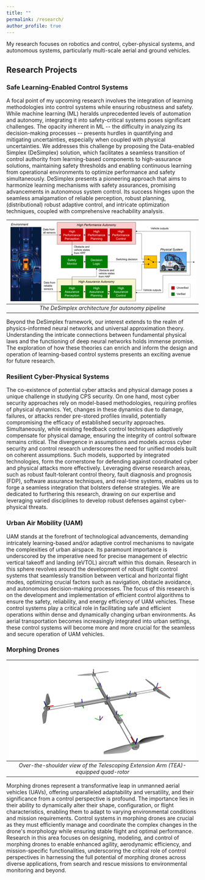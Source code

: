 ```yaml
---
title: ""
permalink: /research/
author_profile: true
---
```


My research focuses on robotics and control, cyber-physical systems, and autonomous systems, particularly multi-scale aerial and ground vehicles.

## Research Projects

### Safe Learning-Enabled Control Systems 
A focal point of my upcoming research involves the integration of learning methodologies into control systems while ensuring robustness and safety. While machine learning (ML) heralds unprecedented levels of automation and autonomy, integrating it into safety-critical systems poses significant challenges. The opacity inherent in ML -- the difficulty in analyzing its decision-making processes -- presents hurdles in quantifying and mitigating uncertainties, especially when coupled with physical uncertainties. We addresses this challenge by proposing the Data-enabled Simplex (DeSimplex) solution, which facilitates a seamless transition of control authority from learning-based components to high-assurance solutions, maintaining safety thresholds and enabling continuous learning from operational environments to optimize performance and safety simultaneously. DeSimplex presents a pioneering approach that aims to harmonize learning mechanisms with safety assurances, promising advancements in autonomous system control. Its success hinges upon the seamless amalgamation of reliable perception, robust planning, (distributional) robust adaptive control, and intricate optimization techniques, coupled with comprehensive reachability analysis. 

|![The DeSimplex architecture for autonomy pipeline](../images/framework.png)|
|:--:| 
| *The DeSimplex architecture for autonomy pipeline* |

Beyond the DeSimplex framework, our interest extends to the realm of physics-informed neural networks and universal approximation theory. Understanding the intricate connections between fundamental physical laws and the functioning of deep neural networks holds immense promise. The exploration of how these theories can enrich and inform the design and operation of learning-based control systems presents an exciting avenue for future research.

### Resilient Cyber-Physical Systems
The co-existence of potential cyber attacks and physical damage poses a unique challenge in studying CPS security. On one hand, most cyber security approaches rely on model-based methodologies, requiring profiles of physical dynamics. Yet, changes in these dynamics due to damage, failures, or attacks render pre-stored profiles invalid, potentially compromising the efficacy of established security approaches. Simultaneously, while existing feedback control techniques adaptively compensate for physical damage, ensuring the integrity of control software remains critical.
The divergence in assumptions and models across cyber security and control research underscores the need for unified models built on coherent assumptions. Such models, supported by integrated technologies, form the cornerstone for defending against coordinated cyber and physical attacks more effectively. Leveraging diverse research areas, such as robust fault-tolerant control theory, fault diagnosis and prognosis (FDP), software assurance techniques, and real-time systems, enables us to forge a seamless integration that bolsters defense strategies. We are dedicated to furthering this research, drawing on our expertise and leveraging varied disciplines to develop robust defenses against cyber-physical threats.

### Urban Air Mobility (UAM)
UAM stands at the forefront of technological advancements, demanding intricately learning-based and/or adaptive control mechanisms to navigate the complexities of urban airspace. Its paramount importance is underscored by the imperative need for precise management of electric vertical takeoff and landing (eVTOL) aircraft within this domain. Research in this sphere revolves around the development of robust flight control systems that seamlessly transition between vertical and horizontal flight modes, optimizing crucial factors such as navigation, obstacle avoidance, and autonomous decision-making processes. The focus of this research is on the development and implementation of efficient control algorithms to ensure the safety, reliability, and energy efficiency of UAM vehicles. These control systems play a critical role in facilitating safe and efficient operations within dense and dynamically changing urban environments. As aerial transportation becomes increasingly integrated into urban settings, these control systems will become more and more crucial for the seamless and secure operation of UAM vehicles.

### Morphing Drones

|<img src="../images/MorphingDrone.png" width="500">|
|:--:| 
| *Over-the-shoulder view of the Telescoping Extension Arm  (TEA)-equipped quad-rotor* |

Morphing drones represent a transformative leap in unmanned aerial vehicles (UAVs), offering unparalleled adaptability and versatility, and their significance from a control perspective is profound. The importance lies in their ability to dynamically alter their shape, configuration, or flight characteristics, enabling them to adapt to varying environmental conditions and mission requirements. Control systems in morphing drones are crucial as they must efficiently manage and coordinate the complex changes in the drone's morphology while ensuring stable flight and optimal performance. Research in this area focuses on designing, modeling, and control of morphing drones to enable enhanced agility, aerodynamic efficiency, and mission-specific functionalities, underscoring the critical role of control perspectives in harnessing the full potential of morphing drones across diverse applications, from search and rescue missions to environmental monitoring and beyond.
